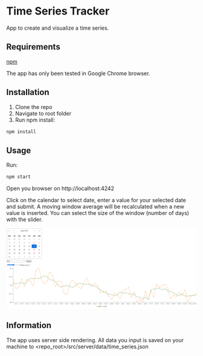 # Time Series Tracker

App to create and visualize a time series.

## Requirements

[npm](https://www.npmjs.com/get-npm)

The app has only been tested in Google Chrome browser.

## Installation

1. Clone the repo
2. Navigate to root folder
3. Run npm install:

```bash
npm install
```

## Usage

Run:

```bash
npm start
```

Open you browser on http://localhost:4242

Click on the calendar to select date, enter a value for your selected date and submit. A moving window average will be recalculated when a new value is inserted. You can select the size of the window (number of days) with the slider.

![Example](example.png)

## Information

The app uses server side rendering. All data you input is saved on your machine to <repo_root>/src/server/data/time_series.json
